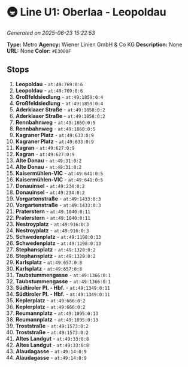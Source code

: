 # 🚇 Line U1: Oberlaa - Leopoldau

*Generated on 2025-06-23 15:22:53*

**Type:** Metro
**Agency:** Wiener Linien GmbH & Co KG
**Description:** None
**URL:** None
**Color:** `#E3000F`

## Stops

1. **Leopoldau** - `at:49:769:0:6`
2. **Leopoldau** - `at:49:769:0:6`
3. **Großfeldsiedlung** - `at:49:1859:0:4`
4. **Großfeldsiedlung** - `at:49:1859:0:4`
5. **Aderklaaer Straße** - `at:49:1858:0:2`
6. **Aderklaaer Straße** - `at:49:1858:0:2`
7. **Rennbahnweg** - `at:49:1860:0:5`
8. **Rennbahnweg** - `at:49:1860:0:5`
9. **Kagraner Platz** - `at:49:633:0:9`
10. **Kagraner Platz** - `at:49:633:0:9`
11. **Kagran** - `at:49:627:0:9`
12. **Kagran** - `at:49:627:0:9`
13. **Alte Donau** - `at:49:31:0:2`
14. **Alte Donau** - `at:49:31:0:2`
15. **Kaisermühlen-VIC** - `at:49:641:0:5`
16. **Kaisermühlen-VIC** - `at:49:641:0:5`
17. **Donauinsel** - `at:49:234:0:2`
18. **Donauinsel** - `at:49:234:0:2`
19. **Vorgartenstraße** - `at:49:1433:0:3`
20. **Vorgartenstraße** - `at:49:1433:0:3`
21. **Praterstern** - `at:49:1040:0:11`
22. **Praterstern** - `at:49:1040:0:11`
23. **Nestroyplatz** - `at:49:916:0:3`
24. **Nestroyplatz** - `at:49:916:0:3`
25. **Schwedenplatz** - `at:49:1198:0:13`
26. **Schwedenplatz** - `at:49:1198:0:13`
27. **Stephansplatz** - `at:49:1320:0:2`
28. **Stephansplatz** - `at:49:1320:0:2`
29. **Karlsplatz** - `at:49:657:0:8`
30. **Karlsplatz** - `at:49:657:0:8`
31. **Taubstummengasse** - `at:49:1366:0:1`
32. **Taubstummengasse** - `at:49:1366:0:1`
33. **Südtiroler Pl. - Hbf.** - `at:49:1349:0:11`
34. **Südtiroler Pl. - Hbf.** - `at:49:1349:0:11`
35. **Keplerplatz** - `at:49:666:0:2`
36. **Keplerplatz** - `at:49:666:0:2`
37. **Reumannplatz** - `at:49:1095:0:13`
38. **Reumannplatz** - `at:49:1095:0:13`
39. **Troststraße** - `at:49:1573:0:2`
40. **Troststraße** - `at:49:1573:0:2`
41. **Altes Landgut** - `at:49:33:0:8`
42. **Altes Landgut** - `at:49:33:0:8`
43. **Alaudagasse** - `at:49:14:0:9`
44. **Alaudagasse** - `at:49:14:0:9`